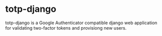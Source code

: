 totp-django
===========

totp-django is a Google Authenticator compatible django web application for validating two-factor tokens
and provisiong new users.
